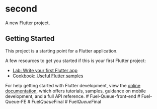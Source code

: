 # second

A new Flutter project.

## Getting Started

This project is a starting point for a Flutter application.

A few resources to get you started if this is your first Flutter project:

- [Lab: Write your first Flutter app](https://docs.flutter.dev/get-started/codelab)
- [Cookbook: Useful Flutter samples](https://docs.flutter.dev/cookbook)

For help getting started with Flutter development, view the
[online documentation](https://docs.flutter.dev/), which offers tutorials,
samples, guidance on mobile development, and a full API reference.
#   F u e l - Q u e u e - f r o n t - e n d  
 #   F u e l - Q u e u e - F E  
 #   F u e l _ Q u e u e _ F i n a l  
 #   F u e l _ Q u e u e _ F i n a l  
 